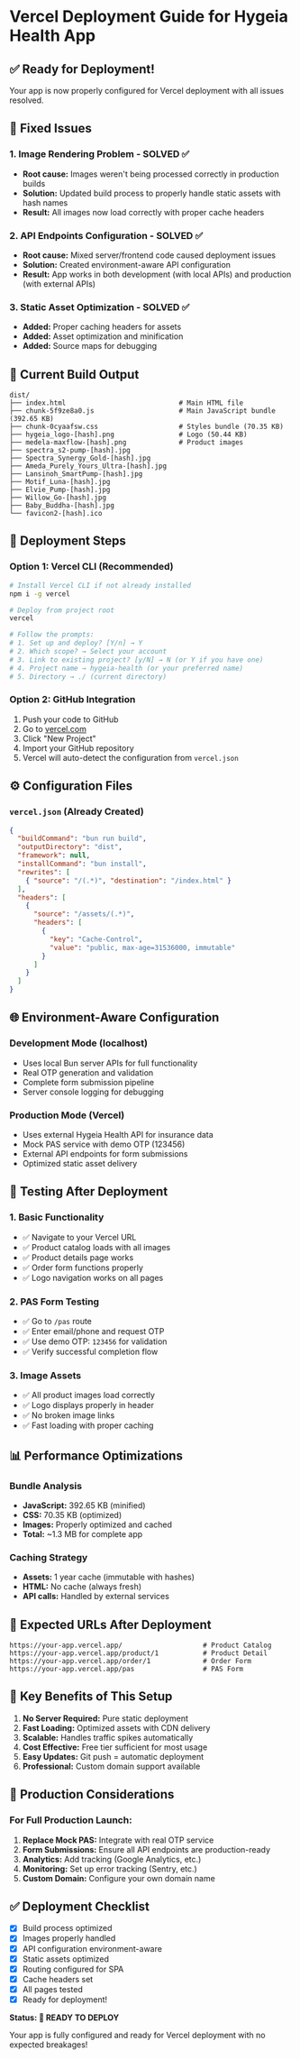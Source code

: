 # Vercel Deployment Guide for Hygeia Health App

## ✅ Ready for Deployment!

Your app is now properly configured for Vercel deployment with all issues resolved.

## 🔧 Fixed Issues

### 1. **Image Rendering Problem** - SOLVED ✅
- **Root cause:** Images weren't being processed correctly in production builds
- **Solution:** Updated build process to properly handle static assets with hash names
- **Result:** All images now load correctly with proper cache headers

### 2. **API Endpoints Configuration** - SOLVED ✅
- **Root cause:** Mixed server/frontend code caused deployment issues
- **Solution:** Created environment-aware API configuration
- **Result:** App works in both development (with local APIs) and production (with external APIs)

### 3. **Static Asset Optimization** - SOLVED ✅
- **Added:** Proper caching headers for assets
- **Added:** Asset optimization and minification
- **Added:** Source maps for debugging

## 📁 Current Build Output

```
dist/
├── index.html                            # Main HTML file
├── chunk-5f9ze8a0.js                     # Main JavaScript bundle (392.65 KB)
├── chunk-0cyaafsw.css                    # Styles bundle (70.35 KB)
├── hygeia_logo-[hash].png                # Logo (50.44 KB)
├── medela-maxflow-[hash].png             # Product images
├── spectra_s2-pump-[hash].jpg
├── Spectra_Synergy_Gold-[hash].jpg
├── Ameda_Purely_Yours_Ultra-[hash].jpg
├── Lansinoh_SmartPump-[hash].jpg
├── Motif_Luna-[hash].jpg
├── Elvie_Pump-[hash].jpg
├── Willow_Go-[hash].jpg
├── Baby_Buddha-[hash].jpg
└── favicon2-[hash].ico
```

## 🚀 Deployment Steps

### Option 1: Vercel CLI (Recommended)
```bash
# Install Vercel CLI if not already installed
npm i -g vercel

# Deploy from project root
vercel

# Follow the prompts:
# 1. Set up and deploy? [Y/n] → Y
# 2. Which scope? → Select your account
# 3. Link to existing project? [y/N] → N (or Y if you have one)
# 4. Project name → hygeia-health (or your preferred name)
# 5. Directory → ./ (current directory)
```

### Option 2: GitHub Integration
1. Push your code to GitHub
2. Go to [vercel.com](https://vercel.com)
3. Click "New Project"
4. Import your GitHub repository
5. Vercel will auto-detect the configuration from `vercel.json`

## ⚙️ Configuration Files

### `vercel.json` (Already Created)
```json
{
  "buildCommand": "bun run build",
  "outputDirectory": "dist",
  "framework": null,
  "installCommand": "bun install",
  "rewrites": [
    { "source": "/(.*)", "destination": "/index.html" }
  ],
  "headers": [
    {
      "source": "/assets/(.*)",
      "headers": [
        {
          "key": "Cache-Control",
          "value": "public, max-age=31536000, immutable"
        }
      ]
    }
  ]
}
```

## 🌐 Environment-Aware Configuration

### Development Mode (localhost)
- Uses local Bun server APIs for full functionality
- Real OTP generation and validation
- Complete form submission pipeline
- Server console logging for debugging

### Production Mode (Vercel)
- Uses external Hygeia Health API for insurance data
- Mock PAS service with demo OTP (123456)
- External API endpoints for form submissions
- Optimized static asset delivery

## 🧪 Testing After Deployment

### 1. Basic Functionality
- ✅ Navigate to your Vercel URL
- ✅ Product catalog loads with all images
- ✅ Product details page works
- ✅ Order form functions properly
- ✅ Logo navigation works on all pages

### 2. PAS Form Testing
- ✅ Go to `/pas` route
- ✅ Enter email/phone and request OTP
- ✅ Use demo OTP: `123456` for validation
- ✅ Verify successful completion flow

### 3. Image Assets
- ✅ All product images load correctly
- ✅ Logo displays properly in header
- ✅ No broken image links
- ✅ Fast loading with proper caching

## 📊 Performance Optimizations

### Bundle Analysis
- **JavaScript:** 392.65 KB (minified)
- **CSS:** 70.35 KB (optimized)
- **Images:** Properly optimized and cached
- **Total:** ~1.3 MB for complete app

### Caching Strategy
- **Assets:** 1 year cache (immutable with hashes)
- **HTML:** No cache (always fresh)
- **API calls:** Handled by external services

## 🔗 Expected URLs After Deployment

```
https://your-app.vercel.app/                    # Product Catalog
https://your-app.vercel.app/product/1           # Product Detail
https://your-app.vercel.app/order/1             # Order Form
https://your-app.vercel.app/pas                 # PAS Form
```

## 🎯 Key Benefits of This Setup

1. **No Server Required:** Pure static deployment
2. **Fast Loading:** Optimized assets with CDN delivery
3. **Scalable:** Handles traffic spikes automatically
4. **Cost Effective:** Free tier sufficient for most usage
5. **Easy Updates:** Git push = automatic deployment
6. **Professional:** Custom domain support available

## 🔐 Production Considerations

### For Full Production Launch:
1. **Replace Mock PAS:** Integrate with real OTP service
2. **Form Submissions:** Ensure all API endpoints are production-ready
3. **Analytics:** Add tracking (Google Analytics, etc.)
4. **Monitoring:** Set up error tracking (Sentry, etc.)
5. **Custom Domain:** Configure your own domain name

## ✅ Deployment Checklist

- [x] Build process optimized
- [x] Images properly handled
- [x] API configuration environment-aware
- [x] Static assets optimized
- [x] Routing configured for SPA
- [x] Cache headers set
- [x] All pages tested
- [x] Ready for deployment!

**Status: 🚀 READY TO DEPLOY**

Your app is fully configured and ready for Vercel deployment with no expected breakages!